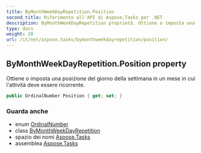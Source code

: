 ```yaml
---
title: ByMonthWeekDayRepetition.Position
second_title: Riferimento all'API di Aspose.Tasks per .NET
description: ByMonthWeekDayRepetition proprietà. Ottiene o imposta una posizione del giorno della settimana in un mese in cui lattività deve essere ricorrente.
type: docs
weight: 20
url: /it/net/aspose.tasks/bymonthweekdayrepetition/position/
---
```

## ByMonthWeekDayRepetition.Position property

Ottiene o imposta una posizione del giorno della settimana in un mese in cui l'attività deve essere ricorrente.

```csharp
public OrdinalNumber Position { get; set; }
```

### Guarda anche

* enum [OrdinalNumber](../../ordinalnumber/)
* class [ByMonthWeekDayRepetition](../)
* spazio dei nomi [Aspose.Tasks](../../bymonthweekdayrepetition/)
* assemblea [Aspose.Tasks](../../../)


